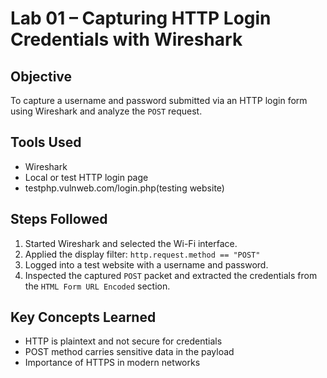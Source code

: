 # Lab 01 – Capturing HTTP Login Credentials with Wireshark

## Objective
To capture a username and password submitted via an HTTP login form using Wireshark and analyze the `POST` request.

## Tools Used
- Wireshark
- Local or test HTTP login page
- testphp.vulnweb.com/login.php(testing website)

## Steps Followed
1. Started Wireshark and selected the Wi-Fi interface.
2. Applied the display filter: `http.request.method == "POST"`
3. Logged into a test website with a username and password.
4. Inspected the captured `POST` packet and extracted the credentials from the `HTML Form URL Encoded` section.

## Key Concepts Learned
- HTTP is plaintext and not secure for credentials
- POST method carries sensitive data in the payload
- Importance of HTTPS in modern networks


